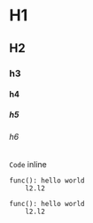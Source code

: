 # H1
## H2
### h3
#### h4
##### h5
###### h6

`Code` inline

```
func(): hello world
	l2.l2
```

```ms
func(): hello world
	l2.l2
```
